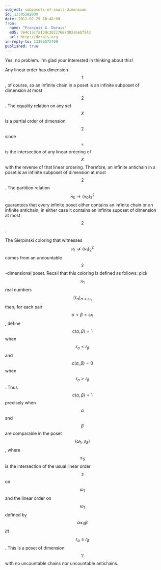 ```yaml
---
subject: subposets-of-small-dimension
id: 13305592800
date: 2012-02-29 18:48:00
from:
  name: "François G. Dorais"
  md5: 7e4c1acfa13dc30227687d82abebf543
  url: http://dorais.org
in-reply-to: 13305572400
published: true
---
```

Yes, no problem. I'm glad your interested in thinking about this! 

Any linear order has dimension $$1$$, of course, so an infinite chain in a poset is an infinite subposet of dimension at most $$2$$. The equality relation on any set $$X$$ is a partial order of dimension $$2$$ since $${=}$$ is the intersection of any linear ordering of $$X$$ with the reverse of that linear ordering. Therefore, an infinite antichain in a poset is an infinite subposet of dimension at most $$2$$. The partition relation $$\aleph_0 \to (\aleph_0)^2_2$$ guarantees that every infinite poset either contains an infinite chain or an infinite antichain, in either case it contains an infinite suposet of dimension at most $$2$$. 

The Sierpinski coloring that witnesses $$\aleph_1 \not \to (\aleph_1)^2_2$$ comes from an uncountable $$2$$-dimensional poset. Recall that this coloring is defined as follows: pick $$\aleph_1$$ real numbers $$\langle r_\alpha \rangle_{\alpha \lt \omega_1}$$ then, for each pair $$\alpha \lt \beta \lt \omega_1$$, define $$c(\alpha,\beta) = 1$$ when $$r_\alpha \lt r_\beta$$ and $$c(\alpha,\beta) = 0$$ when $$r_\alpha \gt r_\beta$$. Thus $$c(\alpha,\beta) = 1$$ precisely when $$\alpha$$ and $$\beta$$ are comparable in the poset $$(\omega_1,{\leq_S})$$, where $${\leq_S}$$ is the intersection of the usual linear order $${\leq}$$ on $$\omega_1$$ and the linear order on $$\omega_1$$ defined by $$\alpha \leq_R \beta$$ iff $$r_\alpha \leq r_\beta$$. This is a poset of dimension $$2$$ with no uncountable chains nor uncountable antichains.
